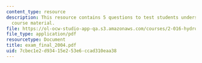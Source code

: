 ```yaml
---
content_type: resource
description: This resource contains 5 questions to test students understanding of
  course material.
file: https://ol-ocw-studio-app-qa.s3.amazonaws.com/courses/2-016-hydrodynamics-13-012-fall-2005/7cbec1e2d93415e253e6ccad310eaa38_exam_final_2004.pdf
file_type: application/pdf
resourcetype: Document
title: exam_final_2004.pdf
uid: 7cbec1e2-d934-15e2-53e6-ccad310eaa38
---
```

